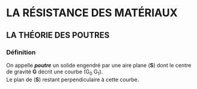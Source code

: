

# LA RÉSISTANCE DES MATÉRIAUX

## LA THÉORIE DES POUTRES

### Définition
On appelle _**poutre**_ un solide engendré par une aire plane (**S**) dont le centre de gravité **G** décrit une courbe (G$_{0}$ G$_{1}$).   
Le plan de (**S**) restant perpendiculaire à cette courbe.